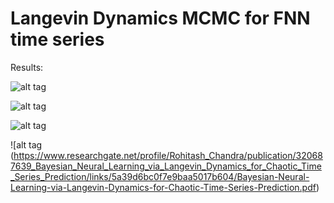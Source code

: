 #  Langevin Dynamics MCMC for FNN time series

Results: 
 
 

 ![alt tag](https://github.com/rohitash-chandra/LDMCMC_timeseries/blob/master/2mcmcresults_x2/mcmcrestrain.png)
 
 
 ![alt tag](https://github.com/rohitash-chandra/LDMCMC_timeseries/blob/master/2mcmcresults_x2/mcmcrestest.png)
 
 ![alt tag](https://github.com/rohitash-chandra/LDMCMC_timeseries/blob/master/2mcmcresults_x2/w_pos.png)
 
 
 ![alt tag (https://www.researchgate.net/profile/Rohitash_Chandra/publication/320687639_Bayesian_Neural_Learning_via_Langevin_Dynamics_for_Chaotic_Time_Series_Prediction/links/5a39d6bc0f7e9baa5017b604/Bayesian-Neural-Learning-via-Langevin-Dynamics-for-Chaotic-Time-Series-Prediction.pdf)
